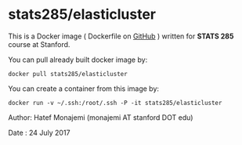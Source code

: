 # stats285/elasticluster

This is a Docker image ( Dockerfile on [GitHub](https://github.com/stats285/docker-elasticluster) ) written for **STATS 285** course at Stanford.

You can pull already built docker image by:

  `docker pull stats285/elasticluster`

You can create a container from this image by:

  `docker run -v ~/.ssh:/root/.ssh -P -it stats285/elasticluster`

Author: Hatef Monajemi (monajemi AT stanford DOT edu)

Date  : 24 July 2017

